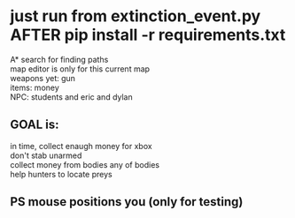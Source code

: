 # just run from extinction_event.py AFTER pip install -r requirements.txt
A* search for finding paths             
map editor is only for this current map      
weapons yet: gun      
items: money      
NPC: students and eric and dylan             
## GOAL is:         
in time, collect enaugh money for xbox      
don't stab unarmed      
collect money from bodies any of bodies      
help hunters to locate preys     

## PS mouse positions you (only for testing)
